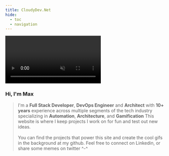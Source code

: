 ```yaml
---
title: CloudyDev.Net
hide:
  - toc
  - navigation
---
```



<head>
     <link rel="stylesheet" href="https://cdnjs.cloudflare.com/ajax/libs/font-awesome/4.7.0/css/font-awesome.min.css">
     <style>
        @import url('https://fonts.googleapis.com/css2?family=Lato:wght@300&display=swap');
        h1 {
          display: none;
        }
    </style> 
</head>
 
<div id=hero>
  <div class="hero-bg">
    <video playsinline autoplay muted id="video-bg" class="video-bg">
    </video>
  </div>
</div>

<div class="card-container">
  <div class="card">

  <div class="card-header">
  <h3>Hi, I'm Max</h3>
  </div>

  <div class="card-body">
          <blockquote>
          I'm a <b>Full Stack Developer</b>, <b>DevOps Engineer</b> and <b>Architect</b> with <b>10+ years</b> experience across multiple segments of the tech industry specializing in <b>Automation</b>, <b>Architecture</b>, and <b>Gamification</b>
          This website is where I keep projects I work on for fun and test out new ideas.
          <br></br>
          You can find the projects that power this site and create the cool gifs in the background at my github. Feel free to connect on Linkedin, or share some memes on twitter ^-^
          </blockquote>
    </div>
    <div class="card-links">
      <h4><a href="https://www.github.com/cloudymax"><i class="fa fa-github-square"></i></a> <a href="https://www.linkedin.com/in/cloudymax"><i class="fa fa-linkedin-square"></i></a> <a href="https://www.twitter.com/@sudosendtweet"><i class="fa fa-twitter-square"></i></a></h4>
    </div>
  </div>
</div>